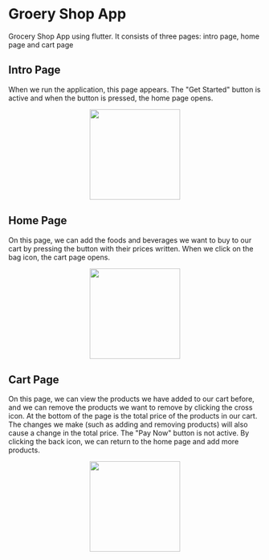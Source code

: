 # Groery Shop App
Grocery Shop App using flutter. It consists of three pages: intro page, home page and cart page

## Intro Page
When we run the application, this page appears. The "Get Started" button is active and when the button is pressed, the home page opens.

<p align="center">
  <img src="https://user-images.githubusercontent.com/75140575/207866405-93b048fd-6e02-4c8d-a2f2-cc32fa68a579.png" width="180"/>
</p>

## Home Page
On this page, we can add the foods and beverages we want to buy to our cart by pressing the button with their prices written. When we click on the bag icon, the cart page opens.

<p align="center">
  <img src="https://user-images.githubusercontent.com/75140575/207866396-50dbc993-a893-493f-9d0d-7d3cf858a86f.png" width="180"/>
</p>

## Cart Page
On this page, we can view the products we have added to our cart before, and we can remove the products we want to remove by clicking the cross icon. At the bottom of the page is the total price of the products in our cart. The changes we make (such as adding and removing products) will also cause a change in the total price. The "Pay Now" button is not active. By clicking the back icon, we can return to the home page and add more products.

<p align="center">
  <img src="https://user-images.githubusercontent.com/75140575/207866385-3e88fd72-1d24-43a2-830f-bb73bcc8c68d.png" width="180"/>
</p>
